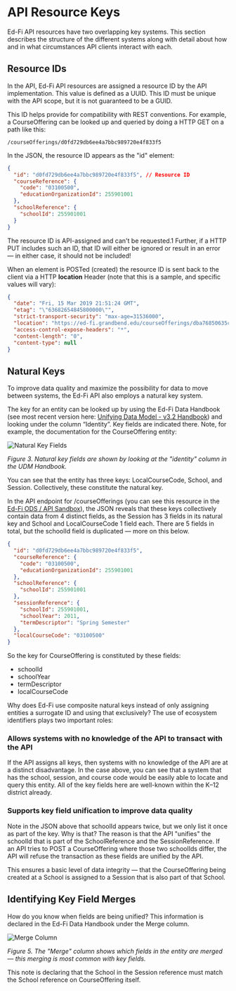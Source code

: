 # API Resource Keys

Ed-Fi API resources have two overlapping key systems. This section describes the
structure of the different systems along with detail about how and in what
circumstances API clients interact with each.

## Resource IDs

In the API, Ed-Fi API resources are assigned a resource ID by the API
implementation. This value is defined as a UUID. This ID must be unique with the
API scope, but it is not guaranteed to be a GUID.

This ID helps provide for compatibility with REST conventions. For example, a
CourseOffering can be looked up and queried by doing a HTTP GET on a path like
this:

```none
/courseOfferings/d0fd729db6ee4a7bbc989720e4f833f5
```

In the JSON, the resource ID appears as the "id" element:

```json title="Resource ID in JSON"
{
  "id": "d0fd729db6ee4a7bbc989720e4f833f5", // Resource ID
  "courseReference": {
    "code": "03100500",
    "educationOrganizationId": 255901001
  },
  "schoolReference": {
    "schoolId": 255901001
  }
}
```

The resource ID is API-assigned and can't be requested.1 Further, if a HTTP PUT
includes such an ID, that ID will either be ignored or result in an error — in
either case, it should not be included!

When an element is POSTed (created) the resource ID is sent back to the client
via a HTTP **location** Header (note that this is a sample, and specific values
will vary):

```json
{
  "date": "Fri, 15 Mar 2019 21:51:24 GMT",
  "etag": "\"63682654845800000\"",
  "strict-transport-security": "max-age=31536000",
  "location": "https://ed-fi.grandbend.edu/courseOfferings/dba76850635c4bf793bc1d1f4a539c1a", // Resource ID
  "access-control-expose-headers": "*",
  "content-length": "0",
  "content-type": null
}
```

## Natural Keys

To improve data quality and maximize the possibility for data to move between
systems, the Ed-Fi API also employs a natural key system.

The key for an entity can be looked up by using the Ed-Fi Data Handbook (see
most recent version here: [Unifying Data Model - v3.2
Handbook](https://edfi.atlassian.net/wiki/spaces/EFDS32/pages/20187800/Unifying+Data+Model+-+v3.2+Handbook)) and
looking under the column “Identity”. Key fields are indicated there. Note, for
example, the documentation for the CourseOffering entity:

![Natural Key Fields](https://edfidocs.blob.core.windows.net/$web/img/getting-started/solution-guides/student-equity-solution-guide/handbook-courseoffering.png)

_Figure 3. Natural key fields are shown by looking at the "identity" column in
the UDM Handbook._

You can see that the entity has three keys: LocalCourseCode, School, and
Session. Collectively, these constitute the natural key.

In the API endpoint for /courseOfferings (you can see this resource in the
[Ed-Fi ODS / API
Sandbox](https://api.ed-fi.org/v2.5.0/docs/index.html?url=https://api.ed-fi.org/v2.5.0/api/metadata/resources/api-docs#!/courseOfferings/getCourseOfferingsAll)),
the JSON reveals that these keys collectively contain data from 4 distinct
fields, as the Session has 3 fields in its natural key and School and
LocalCourseCode 1 field each. There are 5 fields in total, but the schoolId
field is duplicated — more on this below.

```json title="JSON snippet for CourseOffering"
{
  "id": "d0fd729db6ee4a7bbc989720e4f833f5",
  "courseReference": {
    "code": "03100500",
    "educationOrganizationId": 255901001
  },
  "schoolReference": {
    "schoolId": 255901001
  },
  "sessionReference": {
    "schoolId": 255901001,
    "schoolYear": 2011,
    "termDescriptor": "Spring Semester"
  },
  "localCourseCode": "03100500"
}
```

So the key for CourseOffering is constituted by these fields:

* schoolId
* schoolYear
* termDescriptor
* localCourseCode

Why does Ed-Fi use composite natural keys instead of only assigning entities a
surrogate ID and using that exclusively? The use of ecosystem identifiers plays
two important roles:

### Allows systems with no knowledge of the API to transact with the API

If the API assigns all keys, then systems with no knowledge of the API are at a
distinct disadvantage. In the case above, you can see that a system that has the
school, session, and course code would be easily able to locate and query this
entity. All of the key fields here are well-known within the K–12 district
already.

### Supports key field unification to improve data quality

Note in the JSON above that schoolId appears twice, but we only list it once as
part of the key. Why is that? The reason is that the API "unifies" the schoolId
that is part of the SchoolReference and the SessionReference. If an API tries to
POST a CourseOffering where those two schoolIds differ, the API will refuse the
transaction as these fields are unified by the API.

This ensures a basic level of data integrity — that the CourseOffering being
created at a School is assigned to a Session that is also part of that School.

## Identifying Key Field Merges

How do you know when fields are being unified? This information is declared in
the Ed-Fi Data Handbook under the Merge column.

![Merge Column](https://edfidocs.blob.core.windows.net/$web/img/getting-started/solution-guides/student-equity-solution-guide/handbook-merge.png)

_Figure 5. The "Merge" column shows which fields in the entity are merged_
— _this merging is most common with key fields._

This note is declaring that the School in the Session reference must match the
School reference on CourseOffering itself.
